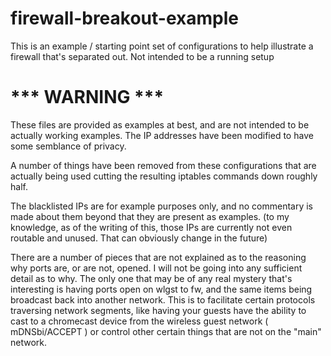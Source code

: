 # firewall-breakout-example
This is an example / starting point set of configurations to help illustrate a firewall that's separated out. Not intended to be a running setup

# *** WARNING *** 
These files are provided as examples at best, and are not intended to be
actually working examples.  The IP addresses have been modified to have some
semblance of privacy.

A number of things have been removed from these configurations that are
actually being used cutting the resulting iptables commands down roughly half.

The blacklisted IPs are for example purposes only, and no commentary
is made about them beyond that they are present as examples. (to my 
knowledge, as of the writing of this, those IPs are currently not even
routable and unused. That can obviously change in the future)

There are a number of pieces that are not explained as to the reasoning why
ports are, or are not, opened.  I will not be going into any sufficient
detail as to why.  The only one that may be of any real mystery that's
interesting is having ports open on wlgst to fw, and the same items
being broadcast back into another network. This is to facilitate certain
protocols traversing network segments, like having your guests have the 
ability to cast to a chromecast device from the wireless guest network
( mDNSbi/ACCEPT ) or control other certain things that are not on the
"main" network.
